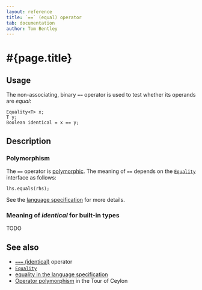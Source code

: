 ```yaml
---
layout: reference
title: `==` (equal) operator
tab: documentation
author: Tom Bentley
---
```


# #{page.title}

## Usage 

The non-associating, binary `==` operator is used to test whether its operands 
are *equal*:

    Equality<T> x;
    T y;
    Boolean identical = x == y;

## Description

### Polymorphism

The `==` operator is [polymorphic](/documentation/reference/operator/operator-polymorphism). 
The meaning of `==` depends on the 
[`Equality`](../../ceylon.language/Equality) interface as follows:

    lhs.equals(rhs);

See the [language specification](#{site.urls.spec}#equalityandcomparisonoperators) for more details.

### Meaning of *identical* for built-in types

TODO

## See also

* [`===` (identical)](../identical) operator
* [`Equality`](../../ceylon.language/Equality)
* [equality in the language specification](#{site.urls.spec}#equalityandcomparisonoperators)
* [Operator polymorphism](/documentation/tour/language-module/#operator_polymorphism) 
  in the Tour of Ceylon


